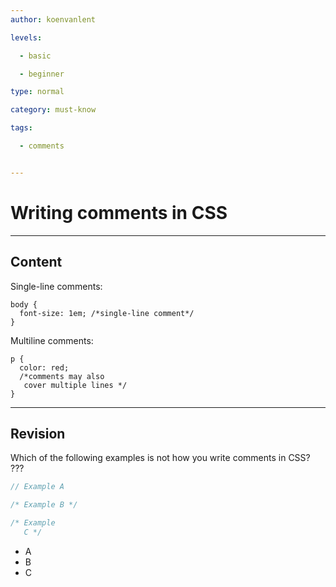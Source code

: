 ```yaml
---
author: koenvanlent

levels:

  - basic

  - beginner

type: normal

category: must-know

tags:

  - comments


---
```


# Writing comments in CSS

---

## Content

Single-line comments:

```
body {
  font-size: 1em; /*single-line comment*/
}
```

Multiline comments:

```
p {
  color: red;
  /*comments may also
   cover multiple lines */
}
```

---

## Revision

Which of the following examples is not how you write comments in CSS? ???

```js
// Example A

/* Example B */

/* Example
   C */
```

- A
- B
- C
